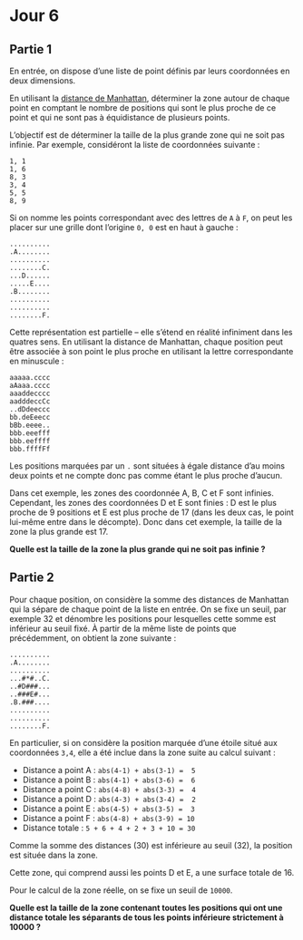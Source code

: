 # Jour 6

## Partie 1

En entrée, on dispose d’une liste de point définis par leurs coordonnées en deux dimensions.

En utilisant la [distance de Manhattan](https://fr.wikipedia.org/wiki/Distance_de_Manhattan), déterminer la zone autour de chaque point en comptant le nombre de positions qui sont le plus proche de ce point et qui ne sont pas à équidistance de plusieurs points.

L’objectif est de déterminer la taille de la plus grande zone qui ne soit pas infinie.
Par exemple, considéront la liste de coordonnées suivante :

```
1, 1
1, 6
8, 3
3, 4
5, 5
8, 9
```

Si on nomme les points correspondant avec des lettres de `A` à `F`, on peut les placer sur une grille dont l’origine `0, 0` est en haut à gauche :

```
..........
.A........
..........
........C.
...D......
.....E....
.B........
..........
..........
........F.
```

Cette représentation est partielle – elle s’étend en réalité infiniment dans les quatres sens.
En utilisant la distance de Manhattan, chaque position peut être associée à son point le plus proche en utilisant la lettre correspondante en minuscule :

```
aaaaa.cccc
aAaaa.cccc
aaaddecccc
aadddeccCc
..dDdeeccc
bb.deEeecc
bBb.eeee..
bbb.eeefff
bbb.eeffff
bbb.ffffFf
```

Les positions marquées par un `.` sont situées à égale distance d’au moins deux points et ne compte donc pas comme étant le plus proche d’aucun.

Dans cet exemple, les zones des coordonnée A, B, C et F sont infinies.
Cependant, les zones des coordonnées D et E sont finies : D est le plus proche de 9 positions et E est plus proche de 17 (dans les deux cas, le point lui-même entre dans le décompte).
Donc dans cet exemple, la taille de la zone la plus grande est 17.

__Quelle est la taille de la zone la plus grande qui ne soit pas infinie ?__

## Partie 2

Pour chaque position, on considère la somme des distances de Manhattan qui la sépare de chaque point de la liste en entrée.
On se fixe un seuil, par exemple 32 et dénombre les positions pour lesquelles cette somme est inférieur au seuil fixé.
À partir de la même liste de points que précédemment, on obtient la zone suivante :

```
..........
.A........
..........
...#*#..C.
..#D###...
..###E#...
.B.###....
..........
..........
........F.
```

En particulier, si on considère la position marquée d’une étoile situé aux coordonnées `3,4`, elle a été inclue dans la zone suite au calcul suivant :

 - Distance a point A : `abs(4-1) + abs(3-1) =  5`
 - Distance a point B : `abs(4-1) + abs(3-6) =  6`
 - Distance a point C : `abs(4-8) + abs(3-3) =  4`
 - Distance a point D : `abs(4-3) + abs(3-4) =  2`
 - Distance a point E : `abs(4-5) + abs(3-5) =  3`
 - Distance a point F : `abs(4-8) + abs(3-9) = 10`
 - Distance totale : `5 + 6 + 4 + 2 + 3 + 10 = 30`

Comme la somme des distances (30) est inférieure au seuil (32), la position est située dans la zone.

Cette zone, qui comprend aussi les points D et E, a une surface totale de 16.

Pour le calcul de la zone réelle, on se fixe un seuil de `10000`.

__Quelle est la taille de la zone contenant toutes les positions qui ont une distance totale les séparants de tous les points inférieure strictement à 10000 ?__
